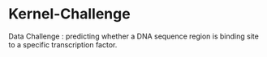 # Kernel-Challenge

Data Challenge : predicting whether a DNA sequence region is binding site to a specific transcription factor.
